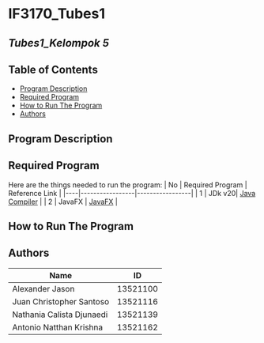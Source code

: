 # IF3170_Tubes1
## *Tubes1_Kelompok 5*


## **Table of Contents**
* [Program Description](#program-description)
* [Required Program](#required-program)
* [How to Run The Program](#how-to-run-the-program)
* [Authors](#authors)

## **Program Description**


## **Required Program**
Here are the things needed to run the program:
| No | Required Program | Reference Link |
|----|-----------------|-----------------|
| 1 | JDk v20| [Java Compiler](https://www.oracle.com/java/technologies/javase/jdk20-archive-downloads.html) |
| 2 | JavaFX | [JavaFX](https://gluonhq.com/products/javafx/) |


## **How to Run The Program**


## **Authors**
| Name                      | ID       |
|---------------------------|----------|
| Alexander Jason           | 13521100 |
| Juan Christopher Santoso  | 13521116 |
| Nathania Calista Djunaedi | 13521139 |
| Antonio Natthan Krishna   | 13521162 |


